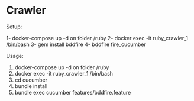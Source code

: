 # Crawler

Setup:

1- docker-compose up -d on folder /ruby
2- docker exec -it ruby_crawler_1 /bin/bash
3- gem install bddfire
4- bddfire fire_cucumber

Usage:

1. docker-compose up -d on folder /ruby
2. docker exec -it ruby_crawler_1 /bin/bash
3. cd cucumber
4. bundle install
5. bundle exec cucumber features/bddfire.feature 